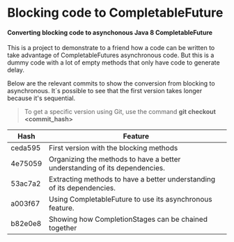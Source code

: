 # Blocking code to CompletableFuture

#### Converting blocking code to asynchonous Java 8 CompletableFuture

This is a project to demonstrate to a friend how a code can be written to take advantage of CompletableFutures 
asynchronous code. But this is a dummy code with a lot of empty methods that only have code to generate delay.

Below are the relevant commits to show the conversion from blocking to asynchronous. It´s possible to see that the
first version takes longer because it's sequential.

>To get a specific version using Git, use the command **git checkout <commit_hash>**

|Hash|Feature|
|---|---|
|ceda595| First version with the blocking methods|
|4e75059| Organizing the methods to have a better understanding of its dependencies.|
|53ac7a2| Extracting methods to have a better understanding of its dependencies.|
|a003f67| Using CompletableFuture to use its asynchronous feature.|
|b82e0e8| Showing how CompletionStages can be chained together|

